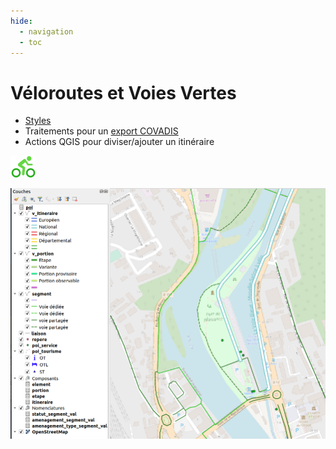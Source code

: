 ```yaml
---
hide:
  - navigation
  - toc
---
```


# Véloroutes et Voies Vertes

* [Styles](processing/README.md#chargement-des-styles-depuis-le-dossier-resources)
* Traitements pour un [export COVADIS](processing/README.md#covadis)
* Actions QGIS pour diviser/ajouter un itinéraire

![Logo](media/icon.png)

![Démo](media/demo.png)
